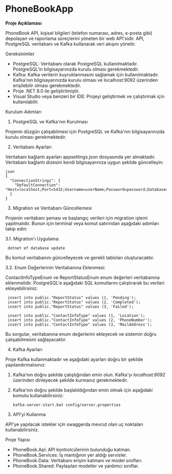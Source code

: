 # PhoneBookApp

**Proje Açıklaması**

PhoneBook API, kişisel bilgileri (telefon numarası, adres, e-posta gibi) depolayan ve raporlama süreçlerini yöneten bir web API'sidir. API, PostgreSQL veritabanı ve Kafka kullanarak veri akışını yönetir.

Gereksinimler

- PostgreSQL: Veritabanı olarak PostgreSQL kullanılmaktadır. PostgreSQL'in bilgisayarınızda kurulu olması gerekmektedir.
- Kafka: Kafka verilerin kuyruklanmasını sağlamak için kullanılmaktadır. Kafka'nın bilgisayarınızda kurulu olması ve localhost:9092 üzerinden erişilebilir olması gerekmektedir.
- Proje .NET 8.0 ile geliştirilmiştir.
- Visual Studio veya benzeri bir IDE: Projeyi geliştirmek ve çalıştırmak için kullanılabilir.

Kurulum Adımları

1. PostgreSQL ve Kafka'nın Kurulması

Projenin düzgün çalışabilmesi için PostgreSQL ve Kafka'nın bilgisayarınızda kurulu olması gerekmektedir. 

2. Veritabanı Ayarları

Veritabanı bağlantı ayarları appsettings.json dosyasında yer almaktadır. Veritabanı bağlantı dizesini kendi bilgisayarınıza uygun şekilde güncelleyin:

    json
    {
      "ConnectionStrings": {
        "DefaultConnection": "Host=localhost;Port=5432;Username=userName;Password=password;Database=PhoneBook;"
      }
    }

3. Migration ve Veritabanı Güncellemesi

Projenin veritabanı şeması ve başlangıç verileri için migration işlemi yapılmalıdır. Bunun için terminal veya komut satırından aşağıdaki adımları takip edin:

  3.1. Migration'ı Uygulama:
   
     dotnet ef database update
   
  Bu komut veritabanını güncelleyecek ve gerekli tabloları oluşturacaktır.

  3.2. Enum Değerlerinin Veritabanına Eklenmesi:

  ContactInfoTypeEnum ve ReportStatusEnum enum değerleri veritabanına eklenmelidir. PostgreSQL'e aşağıdaki SQL komutlarını çalıştırarak bu verileri ekleyebilirsiniz:

     insert into public."ReportStatus" values (1, 'Pending');
     insert into public."ReportStatus" values (2, 'Completed');
     insert into public."ReportStatus" values (3, 'Failed');
  
     insert into public."ContactInfoType" values (1, 'Location');
     insert into public."ContactInfoType" values (2, 'PhoneNumber');
     insert into public."ContactInfoType" values (3, 'MailAddress');
   
  Bu sorgular, veritabanına enum değerlerini ekleyecek ve sistemin doğru çalışabilmesini sağlayacaktır.

4. Kafka Ayarları

Proje Kafka kullanmaktadır ve aşağıdaki ayarları doğru bir şekilde yapılandırmalısınız:

1. Kafka'nın doğru şekilde çalıştığından emin olun. Kafka'yı *localhost:9092* üzerinden dinleyecek şekilde kurmanız gerekmektedir.
2. Kafka'nın doğru şekilde başlatıldığından emin olmak için aşağıdaki komutu kullanabilirsiniz:

       kafka-server-start.bat config/server.properties

5. API'yi Kullanma

API'ye yapılacak istekler için swaggerda mevcut olan uç noktaları kullanabilirsiniz.

Proje Yapısı

- PhoneBook.Api: API kontrolcülerinin bulunduğu katman.
- PhoneBook.Services: İş mantığının yer aldığı servisler.
- PhoneBook.Data: Veritabanı erişim katmanı ve model sınıfları.
- PhoneBook.Shared: Paylaşılan modeller ve yardımcı sınıflar.
